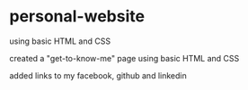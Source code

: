 # personal-website
using basic HTML and CSS

created a "get-to-know-me" page using basic HTML and CSS

added links to my facebook, github and linkedin
